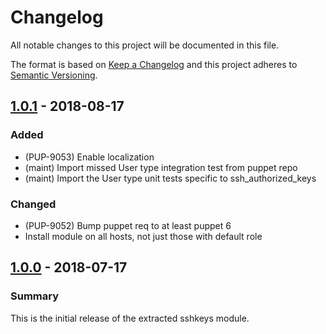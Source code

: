 # Changelog

All notable changes to this project will be documented in this file.

The format is based on [Keep a Changelog](http://keepachangelog.com/en/1.0.0/) and this project adheres to [Semantic Versioning](http://semver.org).

## [1.0.1] - 2018-08-17
### Added
- (PUP-9053) Enable localization
- (maint) Import missed User type integration test from puppet repo
- (maint) Import the User type unit tests specific to ssh_authorized_keys
### Changed
- (PUP-9052) Bump puppet req to at least puppet 6
- Install module on all hosts, not just those with default role

## [1.0.0] - 2018-07-17
### Summary
This is the initial release of the extracted sshkeys module.

[1.0.1]: https://github.com/puppetlabs/puppetlabs-sshkeys_core/compare/1.0.0...1.0.1
[1.0.0]: https://github.com/puppetlabs/puppetlabs-sshkeys_core/releases/tag/1.0.0
